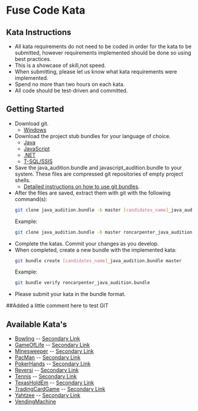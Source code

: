 # Fuse Code Kata

## Kata Instructions

* All kata requirements do not need to be coded in order for the kata to be submitted, however requirements implemented 
  should be done so using best practices.
* This is a showcase of skill,not speed.
* When submitting, please let us know what kata requirements were implemented.
* Spend no more than two hours on each kata.
* All code should be test-driven and committed.

## Getting Started
* Download git.
  * [Windows](https://git-scm.com/download/win)
* Download the project stub bundles for your language of choice.
  * [Java](https://github.com/cahcommercial/fuse-kata/raw/master/java_audition.bundle)
  * [JavaScript](https://github.com/cahcommercial/fuse-kata/raw/master/javascript_audition.bundle)
  * [.NET](https://github.com/cahcommercial/fuse-kata/raw/master/net_audition.bundle)
  * [T-SQL/SSIS](https://github.com/cahcommercial/fuse-kata/raw/master/sql_audition.bundle)
* Save the java_audition.bundle and javascript_audition.bundle to your system. These files are compressed git 
  repositories of empty project shells.
  * [Detailed instructions on how to use git bundles](https://git-scm.com/blog/2010/03/10/bundles.html).
* After the files are saved, extract them with git with the following command(s):
  ```bash
  git clone java_audition.bundle -b master [candidates_name]_java_audition
  ```
  Example:
  ```bash
  git clone java_audition.bundle -b master roncarpenter_java_audition
  ```
* Complete the katas. Commit your changes as you develop.
* When completed, create a new bundle with the implemented kata:
  ```bash
  git bundle create [candidates_name]_java_audition.bundle master
  ```
  Example:
  ```bash
  git bundle verify roncarpenter_java_audition.bundle
  ```
* Please submit your kata in the bundle format.


##Added a little comment here to test GIT


## Available Kata's

* [Bowling](http://codingdojo.org/kata/Bowling/) -- [Secondary Link](https://github.com/jonschoning/codingdojo/blob/master/html/kataBowling.html)
* [GameOfLife](http://codingdojo.org/kata/GameOfLife/) -- [Secondary Link](https://github.com/jonschoning/codingdojo/blob/master/html/kataGameOfLife.html)
* [Minesweeper](http://codingdojo.org/kata/Minesweeper/) -- [Secondary Link](https://github.com/jonschoning/codingdojo/blob/master/html/kataMinesweeper.html)
* [PacMan](http://codingdojo.org/kata/PacMan/) -- [Secondary Link](https://github.com/jonschoning/codingdojo/blob/master/html/kataPacMan.html)
* [PokerHands](http://codingdojo.org/kata/PokerHands/) -- [Secondary Link](https://github.com/jonschoning/codingdojo/blob/master/html/kataPokerHands.html)
* [Reversi](http://codingdojo.org/kata/Reversi/) -- [Secondary Link](https://github.com/jonschoning/codingdojo/blob/master/html/kataReversi.html)
* [Tennis](http://codingdojo.org/kata/Tennis/) -- [Secondary Link](https://github.com/jonschoning/codingdojo/blob/master/html/kataTennis.html)
* [TexasHoldEm](http://codingdojo.org/kata/TexasHoldEm/) -- [Secondary Link](https://github.com/jonschoning/codingdojo/blob/master/html/kataTexasHoldEm.html)
* [TradingCardGame](http://codingdojo.org/kata/TradingCardGame/) -- [Secondary Link](https://github.com/jonschoning/codingdojo/blob/master/html/kataTradingCardGame.html)
* [Yahtzee](http://codingdojo.org/kata/Yahtzee/) -- [Secondary Link](https://github.com/jonschoning/codingdojo/blob/master/html/kataYahtzee.html)
* [VendingMachine](https://github.com/guyroyse/vending-machine-kata)
